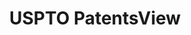 ---
layout: default
bigquery: https://console.cloud.google.com/bigquery?p=patents-public-data&d=patentsview&page=dataset
citation: Attribution should be given to PatentsView for use, distribution, or derivative
  works.
code: https://github.com/CSSIP-AIR/PatentsView-Code-Snippets/
contributors: USPTO
cost: None
description: 'PatentsView includes US patent data including raw data (summaries, applications,
  pregrant applications), disambugations of inventors and assignees, and inventor
  gender estimates.  Also foreign priority data, # of figures and sheets, and government
  interest statements.'
documentation: https://patentsview.org/query/builder-faqs
last_edit: 04/12/2022, 18:55:44
location: https://patentsview.org/
maintained_by: USPTO
record_creation_timestamp: 12/2/2020 17:20:46
schema_fields:
- f102_date
- disclaimer_date
- _371_date
- disamb_inventor_id_20171226
- doctype
- name_last
- level_one
- citation_id
- rel_id
- relkind
- status
- group_id
- sequence
- title
- organization
- rawlocation_id
- city
- section_id
- country
- disamb_inventor_id_20170808
- country_transformed
- disamb_inventor_id_20191008
- rawinventor_id
- number
- sector_title
- disamb_inventor_id_20201229
- inventor_id
- abstract
- subcategory_id
- subsection_id
- latin_name
- id
- disamb_inventor_id_20190820
- county
- longitude
- group
- ipc_version_indicator
- gi_statement
- lname
- disamb_assignee_id_20191008
- patent_id
- disamb_inventor_id_20191231
- f371_date
- deceased
- subclass
- contract_award_number
- field_title
- withdrawn
- rule_47
- disamb_inventor_id_20200331
- symbol_position
- term_disclaimer
- ipc_class
- reldocno
- latlong
- level_three
- county_fips
- type
- disamb_inventor_id_20200929
- _102_date
- classification_status
- disamb_assignee_id_20200929
- num_sheets
- disamb_inventor_id_20181127
- series_code
- main_group
- name
- applicant_type
- level_two
- disamb_assignee_id_20200630
- text
- section
- role
- name_first
- lapse_of_patent
- classification_data_source
- publication_number
- disamb_inventor_id_20190312
- disamb_assignee_id_20190312
- location_id
- category
- disamb_assignee_id_20190820
- designation
- num
- subgroup
- assignee_id
- disamb_assignee_id_20200331
- rawassignee_id
- num_figures
- length
- term_extension
- kind
- disamb_assignee_id_20191231
- male
- disamb_assignee_id_20181127
- state_fips
- classification_level
- lawyer_id
- disamb_inventor_id_20200630
- dependent
- variety
- exemplary
- mainclass_id
- term_grant
- doc_type
- disamb_inventor_id_20171003
- field_id
- action_date
- disamb_inventor_id_20170307
- category_id
- num_claims
- disamb_inventor_id_20180528
- fname
- filename
- organization_id
- male_flag
- uuid
- application_id
- subclass_id
- state
- subgroup_id
- classification_value
- date
- attribution_status
- latitude
shortname: patentsview
tags:
- disambiguation
- United States
- gender
terms_of_use: Creative Commons Attribution 4.0 International License.
timeframe: 1963-1999
title: USPTO PatentsView
uuid: cf1780b1-e265-4e49-8d1d-83b9cfe0fd9a
---